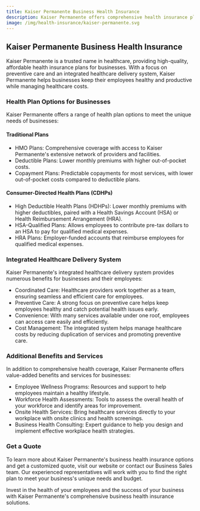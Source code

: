 ```yaml
---
title: Kaiser Permanente Business Health Insurance
description: Kaiser Permanente offers comprehensive health insurance plans for businesses of all sizes. Learn more about how Kaiser Permanente can help keep your employees healthy and productive while managing healthcare costs.
image: /img/health-insurance/kaiser-permanente.svg
---
```


## Kaiser Permanente Business Health Insurance

Kaiser Permanente is a trusted name in healthcare, providing high-quality, affordable health insurance plans for businesses. With a focus on preventive care and an integrated healthcare delivery system, Kaiser Permanente helps businesses keep their employees healthy and productive while managing healthcare costs.

### Health Plan Options for Businesses

Kaiser Permanente offers a range of health plan options to meet the unique needs of businesses:

#### Traditional Plans

- HMO Plans: Comprehensive coverage with access to Kaiser Permanente's extensive network of providers and facilities.
- Deductible Plans: Lower monthly premiums with higher out-of-pocket costs.
- Copayment Plans: Predictable copayments for most services, with lower out-of-pocket costs compared to deductible plans.

#### Consumer-Directed Health Plans (CDHPs)

- High Deductible Health Plans (HDHPs): Lower monthly premiums with higher deductibles, paired with a Health Savings Account (HSA) or Health Reimbursement Arrangement (HRA).
- HSA-Qualified Plans: Allows employees to contribute pre-tax dollars to an HSA to pay for qualified medical expenses.
- HRA Plans: Employer-funded accounts that reimburse employees for qualified medical expenses.

### Integrated Healthcare Delivery System

Kaiser Permanente's integrated healthcare delivery system provides numerous benefits for businesses and their employees:

- Coordinated Care: Healthcare providers work together as a team, ensuring seamless and efficient care for employees.
- Preventive Care: A strong focus on preventive care helps keep employees healthy and catch potential health issues early.
- Convenience: With many services available under one roof, employees can access care easily and efficiently.
- Cost Management: The integrated system helps manage healthcare costs by reducing duplication of services and promoting preventive care.

### Additional Benefits and Services

In addition to comprehensive health coverage, Kaiser Permanente offers value-added benefits and services for businesses:

- Employee Wellness Programs: Resources and support to help employees maintain a healthy lifestyle.
- Workforce Health Assessments: Tools to assess the overall health of your workforce and identify areas for improvement.
- Onsite Health Services: Bring healthcare services directly to your workplace with onsite clinics and health screenings.
- Business Health Consulting: Expert guidance to help you design and implement effective workplace health strategies.

### Get a Quote

To learn more about Kaiser Permanente's business health insurance options and get a customized quote, visit our website or contact our Business Sales team. Our experienced representatives will work with you to find the right plan to meet your business's unique needs and budget.

Invest in the health of your employees and the success of your business with Kaiser Permanente's comprehensive business health insurance solutions.